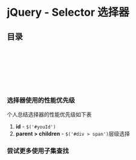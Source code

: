 # jQuery - Selector 选择器

## 目录




<br><br><br><br><br><br>
### 选择器使用的性能优先级

个人总结选择器的性能优先级如下表
1. **id** - `$('#youId')`
1. **parent > children** - `$('#div > span')`层级选择

### 尝试更多使用子集查找

